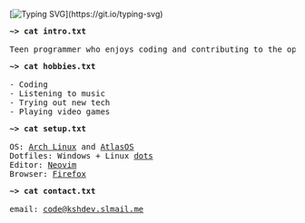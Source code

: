 [![Typing SVG](https://readme-typing-svg.demolab.com?font=Fira+Code&size=32&pause=1000&color=9B47FF&center=true&vCenter=true&repeat=false&width=1000&height=75&lines=Loading+user+profile%3A+ksharizard;~%3E+Welcome+to+my+Profile!)](https://git.io/typing-svg)

<pre>
<strong>~> cat intro.txt</strong>

Teen programmer who enjoys coding and contributing to the open source community.
</pre>

<pre>
<strong>~> cat hobbies.txt</strong>

- Coding 
- Listening to music
- Trying out new tech
- Playing video games
</pre>

<pre>
<strong>~> cat setup.txt</strong>

OS: <a href="https://github.com/ksharizard/arch-installer">Arch Linux</a> and <a href="https://github.com/Atlas-OS/Atlas">AtlasOS</a>
Dotfiles: Windows + Linux <a href="https://github.com/ksharizard/dotfiles">dots</a>
Editor: <a href="https://github.com/ksharizard/nvim">Neovim</a>
Browser: <a href="https://github.com/ksharizard/foxdots">Firefox</a>
</pre>

<pre>
<strong>~> cat contact.txt</strong>

email: <a href="mailto:code@kshdev.slmail.me">code@kshdev.slmail.me</a>
</pre>

<!---
ksharizard/ksharizard is a ✨ special ✨ repository because its `README.md` (this file) appears on your GitHub profile.
You can click the Preview link to take a look at your changes.
--->
